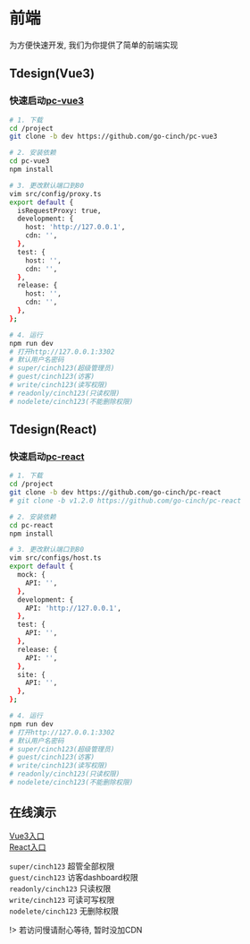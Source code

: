 # 前端

为方便快速开发, 我们为你提供了简单的前端实现

## Tdesign(Vue3)

### 快速启动[pc-vue3](https://github.com/go-cinch/pc-vue3)

```bash
# 1. 下载
cd /project
git clone -b dev https://github.com/go-cinch/pc-vue3

# 2. 安装依赖
cd pc-vue3
npm install

# 3. 更改默认端口到80
vim src/config/proxy.ts
export default {
  isRequestProxy: true,
  development: {
    host: 'http://127.0.0.1',
    cdn: '',
  },
  test: {
    host: '',
    cdn: '',
  },
  release: {
    host: '',
    cdn: '',
  },
};

# 4. 运行
npm run dev
# 打开http://127.0.0.1:3302
# 默认用户名密码
# super/cinch123(超级管理员)
# guest/cinch123(访客)
# write/cinch123(读写权限)
# readonly/cinch123(只读权限)
# nodelete/cinch123(不能删除权限)
```

## Tdesign(React)

### 快速启动[pc-react](https://github.com/go-cinch/pc-react)

```bash
# 1. 下载
cd /project
git clone -b dev https://github.com/go-cinch/pc-react
# git clone -b v1.2.0 https://github.com/go-cinch/pc-react

# 2. 安装依赖
cd pc-react
npm install

# 3. 更改默认端口到80
vim src/configs/host.ts
export default {
  mock: {
    API: '',
  },
  development: {
    API: 'http://127.0.0.1',
  },
  test: {
    API: '',
  },
  release: {
    API: '',
  },
  site: {
    API: '',
  },
};

# 4. 运行
npm run dev
# 打开http://127.0.0.1:3302
# 默认用户名密码
# super/cinch123(超级管理员)
# guest/cinch123(访客)
# write/cinch123(读写权限)
# readonly/cinch123(只读权限)
# nodelete/cinch123(不能删除权限)
```

## 在线演示

[Vue3入口](https://vue3.go-cinch.top/)  
[React入口](https://react.go-cinch.top/)

`super/cinch123` 超管全部权限  
`guest/cinch123` 访客dashboard权限  
`readonly/cinch123` 只读权限  
`write/cinch123` 可读可写权限  
`nodelete/cinch123` 无删除权限

!> 若访问慢请耐心等待, 暂时没加CDN
